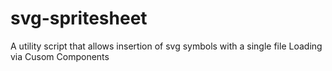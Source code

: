 # svg-spritesheet
 A utility script that allows insertion of svg symbols with a single file Loading via Cusom Components
